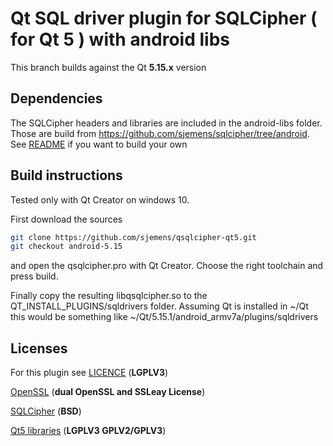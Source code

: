 # Qt SQL driver plugin for SQLCipher ( for Qt 5 ) with android libs

This branch builds against the Qt **5.15.x** version

## Dependencies

The SQLCipher headers and libraries are included in the android-libs folder.
Those are build from https://github.com/sjemens/sqlcipher/tree/android.
See [README](https://github.com/sjemens/sqlcipher/blob/android/README.md) if you 
want to build your own

## Build instructions

Tested only with Qt Creator on windows 10.

First download the sources
```bash
git clone https://github.com/sjemens/qsqlcipher-qt5.git
git checkout android-5.15
```

and open the qsqlcipher.pro with Qt Creator. Choose the right toolchain and press build.

Finally copy the resulting libqsqlcipher.so to the QT_INSTALL_PLUGINS/sqldrivers folder.
Assuming Qt is installed in ~/Qt this would be something like ~/Qt/5.15.1/android_armv7a/plugins/sqldrivers


## Licenses

For this plugin see [LICENCE](https://github.com/sjemens/qsqlcipher-qt5/blob/android-5.15/LICENSE) (**LGPLV3**)

[OpenSSL](https://www.openssl.org/source/license.html) (**dual OpenSSL and SSLeay License**)

[SQLCipher](https://www.zetetic.net/sqlcipher/license/) (**BSD**)

[Qt5 libraries](https://www.qt.io/licensing/) (**LGPLV3  GPLV2/GPLV3**)
